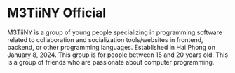 # M3TiiNY Official

M3TiiNY is a group of young people specializing in programming software related to collaboration and socialization tools/websites in frontend, backend, or other programming languages. Established in Hai Phong on January 8, 2024. This group is for people between 15 and 20 years old. This is a group of friends who are passionate about computer programming.

